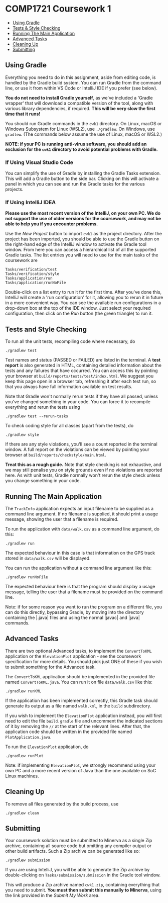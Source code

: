 # COMP1721 Coursework 1

* [Using Gradle](#using-gradle)
* [Tests & Style Checking](#tests-and-style-checking)
* [Running The Main Application](#running-the-main-application)
* [Advanced Tasks](#advanced-tasks)
* [Cleaning Up](#cleaning-up)
* [Submitting](#submitting)

## Using Gradle

Everything you need to do in this assignment, aside from editing code, is
handled by the Gradle build system.  You can run Gradle from the command
line, or use it from within VS Code or IntelliJ IDE if you prefer (see below).

**You do not need to install Gradle yourself**, as we've included a
'Gradle wrapper' that will download a compatible version of the tool, along
with various library dependencies, if required.  **This will be very slow
the first time that it runs!**

You should run Gradle commands in the `cwk1` directory.  On Linux, macOS or
Windows Subsystem for Linux (WSL2), use `./gradlew`.  On Windows, use
`gradlew`. (The commands below assume the use of Linux, macOS or WSL2.)

**NOTE: if your PC is running anti-virus software, you should add an exclusion
for the `cwk1` directory to avoid potential problems with Gradle.**

### If Using Visual Studio Code

You can simplify the use of Gradle by installing the Gradle Tasks extension.
This will add a Gradle button to the side bar.  Clicking on this will
activate a panel in which you can see and run the Gradle tasks for the
various projects.

### If Using IntelliJ IDEA

**Please use the most recent version of the IntelliJ, on your own PC.
We do not support the use of older versions for the coursework, and may
not be able to help you if you encounter problems.**

Use the *New Project* button to import `cwk1` as the project directory.
After the project has been imported, you should be able to use the Gradle
button on the right-hand edge of the IntelliJ window to activate the Gradle
tool window.  From here you can access a hierarchical list of all the
supported Gradle tasks.  The list entries you will need to use for the
main tasks of the coursework are

    Tasks/verification/test
    Tasks/verification/style
    Tasks/application/run
    Tasks/application/runNoFile

Double-click on a list entry to run it for the first time.  After you've
done this, IntelliJ will create a 'run configuration' for it, allowing you
to rerun it in future in a more convenient way.  You can see the available
run configurations in a drop-down box at the top of the IDE window. Just
select your required configuration, then click on the *Run* button
(the green triangle) to run it.

## Tests and Style Checking

To run all the unit tests, recompiling code where necessary, do

    ./gradlew test

Test names and status (PASSED or FAILED) are listed in the terminal.
A **test report** is also generated in HTML, containing detailed information
about the tests and any failures that have occurred.  You can access this
by pointing your browser at `build/reports/tests/test/index.html`.
We suggest you keep this page open in a browser tab, refreshing it after
each test run, so that you always have full information available on test
results.

Note that Gradle won't normally rerun tests if they have all passed, unless
you've changed something in your code.  You can force it to recompile
everything and rerun the tests using

    ./gradlew test --rerun-tasks

To check coding style for all classes (apart from the tests), do

    ./gradlew style

If there are any style violations, you'll see a count reported in the
terminal window.  A full report on the violations can be viewed by pointing
your browser at `build/reports/checkstyle/main.html`.

**Treat this as a rough guide.** Note that style checking is not exhaustive,
and we may still penalise you on style grounds even if no violations are
reported here.  As with unit tests, Gradle normally won't rerun the style
check unless you change something in your code.

## Running The Main Application

The `TrackInfo` application expects an input filename to be supplied as a
command line argument.  If no filename is supplied, it should print a usage
message, showing the user that a filename is required.

To run the application with `data/walk.csv` as a command line argument,
do this:

    ./gradlew run

The expected behaviour in this case is that information on the GPS track
stored in `data/walk.csv` will be displayed.

You can run the application without a command line argument like this:

    ./gradlew runNoFile

The expected behaviour here is that the program should display a usage
message, telling the user that a filename must be provided on the
command line.

Note: if for some reason you want to run the program on a different
file, you can do this directly, bypassing Gradle, by moving into the
directory containing the |.java| files and using the normal |javac|
and |java| commands.

## Advanced Tasks

There are two optional Advanced tasks, to implement the `ConvertToKML`
application or the `ElevationPlot` application - see the coursework
specification for more details.  You should pick just ONE of these
if you wish to submit something for the Advanced task.

The `ConvertToKML` application should be implemented in the provided
file named `ConvertToKML.java`.  You can run it on file `data/walk.csv`
like this:

    ./gradlew runKML

If the application has been implemented correctly, this Gradle task
should generate its output as a file named `walk.kml`, in the `build`
subdirectory.

If you wish to implement the `ElevationPlot` application instead, you
will first need to edit the file `build.gradle` file and uncomment the
indicated sections of it by removing the `//` at the start of the
relevant lines.  After that, the application code should be written in
the provided file named `PlotApplication.java`.

To run the `ElevationPlot` application, do

    ./gradlew runPlot

Note: if implementing `ElevationPlot`, we strongly recommend using your own
PC and a more recent version of Java than the one available on SoC Linux
machines.

## Cleaning Up

To remove all files generated by the build process, use

    ./gradlew clean

## Submitting

Your coursework solution must be submitted to Minerva as a single Zip
archive, containing all source code but omitting any compiler output or
other build artifacts.  Such a Zip archive can be generated like so:

    ./gradlew submission

If you are using IntelliJ, you will be able to generate the Zip archive
by double-clicking on `Tasks/submission/submission` in the Gradle tool
window.

This will produce a Zip archive named `cwk1.zip`, containing everything that
you need to submit.  **You must then submit this manually to Minerva**, using
the link provided in the *Submit My Work* area.
